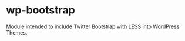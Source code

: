 wp-bootstrap
============

Module intended to include Twitter Bootstrap with LESS into WordPress Themes.
